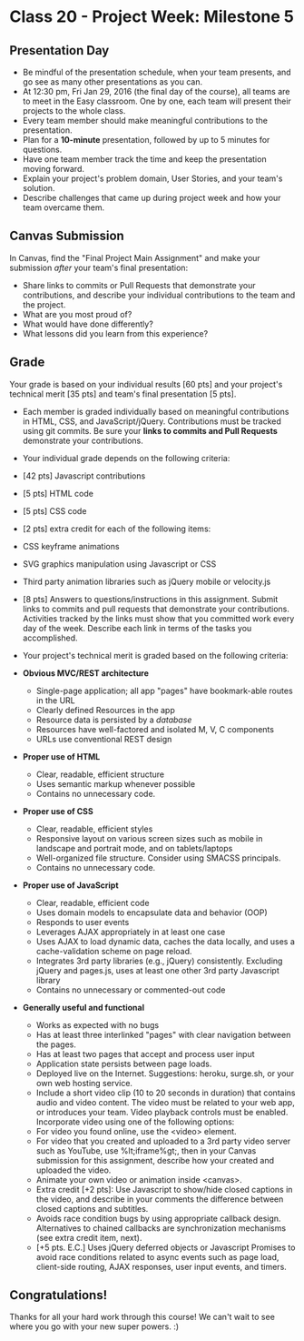 # Class 20 -  Project Week: Milestone 5
## Presentation Day

* Be mindful of the presentation schedule, when your team presents, and go see as many other presentations as you can.
 * At 12:30 pm, Fri Jan 29, 2016 (the final day of the course), all teams are to meet in the Easy classroom. One by one, each team will present their projects to the whole class.
 * Every team member should make meaningful contributions to the presentation.
 * Plan for a **10-minute** presentation, followed by up to 5 minutes for questions.
 * Have one team member track the time and keep the presentation moving forward.
 * Explain your project's problem domain, User Stories, and your team's solution.
 * Describe challenges that came up during project week and how your team overcame them.

## Canvas Submission
In Canvas, find the "Final Project Main Assignment" and make your submission *after* your team's final presentation:
 * Share links to commits or Pull Requests that demonstrate your contributions, and describe your individual contributions to the team and the project.
 * What are you most proud of?
 * What would have done differently?
 * What lessons did you learn from this experience?

## Grade
Your grade is based on your individual results [60 pts] and your project's technical merit [35 pts] and team's final presentation [5 pts].

* Each member is graded individually based on meaningful contributions in HTML, CSS, and JavaScript/jQuery. Contributions must be tracked using git commits. Be sure your **links to commits and Pull Requests** demonstrate your contributions.
* Your individual grade depends on the following criteria:
 * [42 pts] Javascript contributions
 * [5 pts] HTML code
 * [5 pts] CSS code
 * [2 pts] extra credit for each of the following items:
  * CSS keyframe animations
  * SVG graphics manipulation using Javascript or CSS
  * Third party animation libraries such as jQuery mobile or velocity.js
 * [8 pts] Answers to questions/instructions in this assignment. Submit links to commits and pull requests that demonstrate your contributions. Activities tracked by the links must show that you committed work every day of the week. Describe each link in terms of the tasks you accomplished.

* Your project's technical merit is graded based on the following criteria:
 * **Obvious MVC/REST architecture**
    * Single-page application; all app "pages" have bookmark-able routes in the URL
    * Clearly defined Resources in the app
    * Resource data is persisted by a *database*
    * Resources have well-factored and isolated M, V, C components
    * URLs use conventional REST design
 * **Proper use of HTML**
    * Clear, readable, efficient structure
    * Uses semantic markup whenever possible
    * Contains no unnecessary code.
 * **Proper use of CSS**
    * Clear, readable, efficient styles
    * Responsive layout on various screen sizes such as mobile in landscape and portrait mode, and on tablets/laptops
    * Well-organized file structure. Consider using SMACSS principals.
    * Contains no unnecessary code.
 * **Proper use of JavaScript**
    * Clear, readable, efficient code
    * Uses domain models to encapsulate data and behavior (OOP)
    * Responds to user events
    * Leverages AJAX appropriately in at least one case
    * Uses AJAX to load dynamic data, caches the data locally, and uses a cache-validation scheme on page reload.
    * Integrates 3rd party libraries (e.g., jQuery) consistently. Excluding jQuery and pages.js, uses at least one other 3rd party Javascript library
    * Contains no unnecessary or commented-out code
 * **Generally useful and functional**
    * Works as expected with no bugs
    * Has at least three interlinked "pages" with clear navigation between the pages.
    * Has at least two pages that accept and process user input
    * Application state persists between page loads.
    * Deployed live on the Internet. Suggestions: heroku, surge.sh, or your own web hosting service.
    * Include a short video clip (10 to 20 seconds in duration) that contains audio and video content. The video must be related to your web app, or introduces your team. Video playback controls must be enabled. Incorporate video using one of the following options:
     * For video you found online, use the &lt;video&gt; element.
     * For video that you created and uploaded to a 3rd party video server such as YouTube, use %lt;iframe%gt;, then in your Canvas submission for this assignment, describe how your created and uploaded the video.
     * Animate your own video or animation inside &lt;canvas&gt;.
     * Extra credit [+2 pts]: Use Javascript to show/hide closed captions in the video, and describe in your comments the difference between closed captions and subtitles.
    * Avoids race condition bugs by using appropriate callback design. Alternatives to chained callbacks are synchronization mechanisms (see extra credit item, next).
    * [+5 pts. E.C.] Uses jQuery deferred objects or Javascript Promises to avoid race conditions related to async events such as page load, client-side routing, AJAX responses, user input events, and timers.

## Congratulations!
Thanks for all your hard work through this course! We can't wait to see where you go with your new super powers. :)

